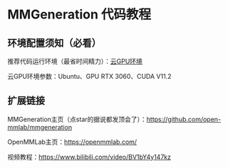 # MMGeneration 代码教程

## 环境配置须知（必看）

推荐代码运行环境（最省时间精力）：[云GPU环境](https://featurize.cn?s=d7ce99f842414bfcaea5662a97581bd1)

云GPU环境参数：Ubuntu、GPU RTX 3060、CUDA V11.2

## 扩展链接

MMGeneration主页（点star的据说都发顶会了）：https://github.com/open-mmlab/mmgeneration

OpenMMLab主页：https://openmmlab.com/

视频教程：https://www.bilibili.com/video/BV1bY4y147kz
